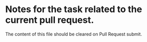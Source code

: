 # Notes for the task related to the current pull request.

The content of this file should be cleared on Pull Request submit.